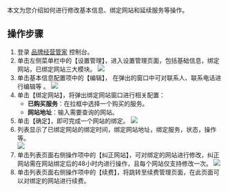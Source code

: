 本文为您介绍如何进行修改基本信息、绑定网站和延续服务等操作。





## 操作步骤

1. 登录 [品牌经营管家](https://console.cloud.tencent.com/bma) 控制台。
2. 单击左侧菜单栏中的【设置管理】，进入设置管理页面，包括基础信息，绑定网站，已绑定网站三大模块。
   ![](https://main.qcloudimg.com/raw/14fb2afc6202c4b6a249d9e753fc8209.png)
3. 单击基本信息配置项中的【编辑】， 在弹出的窗口中可对联系人、联系电话进行编辑等 。
	![](https://main.qcloudimg.com/raw/152f7e1e1c7a56e5b879fb39c50e115a.png)
4. 单击【绑定网站】，将弹出绑定网站窗口进行相关配置：
	- **已购买服务**：在拉框中选择一个购买的服务。
	- **网站地址**：输入需要查询的网站。
5. 单击【确定】，即可完成一个网站的绑定。
![](https://main.qcloudimg.com/raw/2a609bd6d6b460266b64ec06362eb365.png)
6. 列表显示了已绑定网站的绑定时间，绑定网站地址，绑定服务，状态，操作等。  
  ![](https://main.qcloudimg.com/raw/ddb13ba552d145cea99bbf47e0d7e53f.png)
7. 单击列表页面右侧操作项中的【纠正网站】，可对绑定的网站进行修改，纠正网站需在网站绑定后的48小时内进行操作，且每个网站仅支持修改一次。 
![](https://main.qcloudimg.com/raw/8d5531b35bbe734500733245d934d777.png)
8. 单击列表页面右侧操作项中的【续费】，将跳转至续费管理页面，在此页面可以对绑定的网站进行续费。
